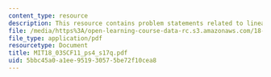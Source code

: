 ```yaml
---
content_type: resource
description: This resource contains problem statements related to linear operators.
file: /media/https%3A/open-learning-course-data-rc.s3.amazonaws.com/18-03sc-differential-equations-fall-2011/5bbc45a0a1ee951930575be72f10cea8_MIT18_03SCF11_ps4_s17q.pdf
file_type: application/pdf
resourcetype: Document
title: MIT18_03SCF11_ps4_s17q.pdf
uid: 5bbc45a0-a1ee-9519-3057-5be72f10cea8
---
```

